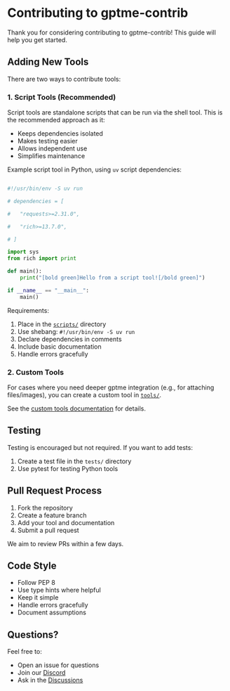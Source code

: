 # Contributing to gptme-contrib

Thank you for considering contributing to gptme-contrib! This guide will help you get started.

## Adding New Tools

There are two ways to contribute tools:

### 1. Script Tools (Recommended)

Script tools are standalone scripts that can be run via the shell tool. This is the recommended approach as it:
- Keeps dependencies isolated
- Makes testing easier
- Allows independent use
- Simplifies maintenance

Example script tool in Python, using `uv` script dependencies:

```python

#!/usr/bin/env -S uv run

# dependencies = [

#   "requests>=2.31.0",

#   "rich>=13.7.0",

# ]

import sys
from rich import print

def main():
    print("[bold green]Hello from a script tool![/bold green]")

if __name__ == "__main__":
    main()
```

Requirements:
1. Place in the [`scripts/`](./scripts) directory
2. Use shebang: `#!/usr/bin/env -S uv run`
3. Declare dependencies in comments
4. Include basic documentation
5. Handle errors gracefully

### 2. Custom Tools

For cases where you need deeper gptme integration (e.g., for attaching files/images), you can create a custom tool in [`tools/`](./tools).

See the [custom tools documentation](https://gptme.org/docs/custom_tool.html) for details.

## Testing

Testing is encouraged but not required. If you want to add tests:

1. Create a test file in the `tests/` directory
2. Use pytest for testing Python tools

## Pull Request Process

1. Fork the repository
2. Create a feature branch
3. Add your tool and documentation
4. Submit a pull request

We aim to review PRs within a few days.

## Code Style

- Follow PEP 8
- Use type hints where helpful
- Keep it simple
- Handle errors gracefully
- Document assumptions

## Questions?

Feel free to:
- Open an issue for questions
- Join our [Discord](https://discord.gg/NMaCmmkxWv)
- Ask in the [Discussions](https://github.com/ErikBjare/gptme-contrib/discussions)
